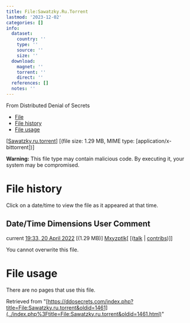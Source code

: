 ```yaml
---
title: File:Sawatzky.Ru.Torrent
lastmod: '2023-12-02'
categories: []
info:
  dataset:
    country: ''
    type: ''
    source: ''
    size: ''
  download:
    magnet: ''
    torrent: ''
    direct: ''
  references: []
  notes: ''
---
```




From Distributed Denial of Secrets

- [File](./File:Sawatzky.ru.torrent.html#file)
- [File history](./File:Sawatzky.ru.torrent.html#filehistory)
- [File usage](./File:Sawatzky.ru.torrent.html#filelinks)

[[Sawatzky.ru.torrent](../images/c/ca/Sawatzky.ru.torrent "Sawatzky.ru.torrent")]
‎[(file size: 1.29 MB, MIME type:
[application/x-bittorrent])]

**Warning:** This file type may contain malicious code. By executing it,
your system may be compromised.

# File history

Click on a date/time to view the file as it appeared at that time.

Date/Time Dimensions User Comment
---
current [19:33, 20 April 2022](../images/c/ca/Sawatzky.ru.torrent) [(1.29 MB)] [Mxyzptlk](../index.php%3Ftitle=User:Mxyzptlk&action=edit&redlink=1.html "User:Mxyzptlk (page does not exist)")[ [([talk](../index.php%3Ftitle=User_talk:Mxyzptlk&action=edit&redlink=1.html "User talk:Mxyzptlk (page does not exist)") | [contribs](./Special:Contributions/Mxyzptlk.html "Special:Contributions/Mxyzptlk"))]]

You cannot overwrite this file.

# File usage

There are no pages that use this file.

Retrieved from
"[https://ddosecrets.com/index.php?title=File:Sawatzky.ru.torrent&oldid=1461](../index.php%3Ftitle=File:Sawatzky.ru.torrent&oldid=1461.html)"

